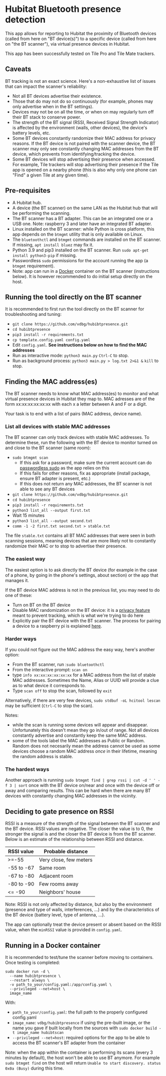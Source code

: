 # Hubitat Bluetooth presence detection

This app allows for reporting to Hubitat the proximity of Bluetooth devices (called from here on "BT device(s)") to a specific device (called from here on "the BT scanner"), via virtual presence devices in Hubitat.

This app has been successfully tested on Tile Pro and Tile Mate trackers.

## Caveats

BT tracking is not an exact science. Here's a non-exhaustive list of issues that can impact the scanner's reliability:
* Not all BT devices advertise their existence.
* Those that do may not do so continuously (for example, phones may only advertise when in the BT settings).
* Devices may not be on all the time, or when on may regularly turn off their BT stack to conserve power.
* The strength of the BT signal (RSSI, Received Signal Strength Indicator) is affected by the environment (walls, other devices), the device's battery levels, etc.
* Some BT devices constantly randomize their MAC address for privacy reasons. If the BT device is not paired with the scanner device, the BT scanner may only see constantly changing MAC addresses from the BT device, which prevents from identifying/tracking the device.
* Some BT devices will stop advertising their presence when accessed. For example, Tile trackers will stop advertising their presence if the Tile app is opened on a nearby phone (this is also why only one phone can "Find" a given Tile at any given time).

## Pre-requisites

* A Hubitat hub.
* A device (the BT scanner) on the same LAN as the Hubitat hub that will be performing the scanning.
* The BT scanner has a BT adapter. This can be an integrated one or a USB one.
  Note: raspberry 3 and later have an integrated BT adapter.
* Linux installed on the BT scanner: while Python is cross platform, this app depends on the `btmgmt` utility that is only available on Linux.
* The `bluetoothctl` and `btmgmt` commands are installed on the BT scanner. If missing, `apt install bluez` may fix it.
* Python 3.9 and pip3 installed on the BT scanner. Run `sudo apt-get install python3-pip` if missing.
* Passwordless `sudo` permissions for the account running the app (a `btmgmt` requirement).
* Note: app can run in a [Docker](https://www.docker.com/) container on the BT scanner (instructions below). It is however recommended to do initial setup directly on the host.

## Running the tool directly on the BT scanner

It is recommended to first run the tool directly on the BT scanner for troubleshooting and tuning:

* `git clone https://github.com/vdbg/hubibtpresence.git`
* `cd hubibtpresence`
* `pip3 install -r requirements.txt`
* `cp template.config.yaml config.yaml`
* Edit `config.yaml`. **See instructions below on how to find the MAC addresses**
* Run as interactive mode: `python3 main.py`
  `Ctrl-C` to stop.
* Run as background process: `python3 main.py > log.txt 2>&1 &`
  `kill` to stop.

## Finding the MAC address(es)

The BT scanner needs to know what MAC address(es) to monitor and what virtual presence devices in Hubitat they map to.
MAC adresses are of the form xx:xx:xx:xx:xx:xx with each x a letter between A and F or a digit. 

Your task is to end with a list of pairs (MAC address, device name).

### List all devices with stable MAC addresses

The BT scanner can only track devices with stable MAC addresses. To determine these, run the following with the BT device to monitor turned on and close to the BT scanner (same room):
* `sudo btmgmt scan`
  * If this ask for a password, make sure the current account can do [passwordless sudo](https://www.simplified.guide/linux/enable-passwordless-sudo) as the app relies on this
  * If this fails for other reasons, fix as appropriate (install package, ensure BT adapter is present, etc.)
  * If this does not return any MAC addresses, the BT scanner is not able to see any BT devices
* `git clone https://github.com/vdbg/hubibtpresence.git`
* `cd hubibtpresence`
* `pip3 install -r requirements.txt`
* `python3 list_all --output first.txt`
* Wait 15 minutes
* `python3 list_all --output second.txt`
* `comm -1 -2 first.txt second.txt > stable.txt`

The file `stable.txt` contains all BT MAC addresses that were seen in both scanning sessions, meaning devices that are more likely not to constantly randomize their MAC or to stop to advertise their presence.

### The easiest way

The easiest option is to ask directly the BT device (for example in the case of a phone, by going in the phone's settings, about section) or the app that manages it.

If the BT device MAC address is not in the previous list, you may need to do one of these:
* Turn on BT on the BT device
* Disable MAC randomization on the BT device: it is a [privacy feature](https://www.bluetooth.com/blog/bluetooth-technology-protecting-your-privacy/) meant to prevent tracking, which is what we're trying to do here
* Explicitly pair the BT device with the BT scanner. The process for pairing a device to a raspberry pi is explained [here](https://pimylifeup.com/raspberry-pi-bluetooth).


### Harder ways

If you could not figure out the MAC address the easy way, here's another option:

* From the BT scanner, run :`sudo bluetoothctl`
* From the interactive prompt: `scan on`
* type `info xx:xx:xx:xx:xx:xx` for a MAC address from the list of stable MAC addresses. Sometimes the Name, Alias or UUID will provide a clue as to what device it corresponds to.
* Type `scan off` to stop the scan, followed by `exit`

Alternatively, if there are very few devices, `sudo stdbuf -oL hcitool lescan` may be sufficient (`Ctrl-C` to stop the scan).

Notes:
* while the scan is running some devices will appear and disappear. Unfortunately this doesn't mean they go in/out of range. Not all devices constantly advertise and constantly keep the same MAC address.
* some of the tools label the MAC addresses as Public or Random. Random does not necesarily mean the address cannot be used as some devices choose a random MAC address *once* in their lifetime, meaning the random address is stable. 

### The hardest ways

Another approach is running `sudo btmgmt find | grep rssi | cut -d ' ' -f 3 | sort` once with the BT device on/near and once with the device off or away and comparing results. This can be hard when there are many BT devices with constantly changing MAC addresses in the vicinity.

## Deciding to gate presence on RSSI

RSSI is a measure of the strength of the signal between the BT scanner and the BT device.
RSSI values are negative. The closer the value is to 0, the stronger the signal is and the closer the BT device is from the BT scanner. Below is an estimate of the relationship between RSSI and distance. 

|RSSI value |Probable distance     |
|-----------|----------------------|
| >=-55     |Very close, few meters|
|-55 to -67 |Same room             |
|-67 to -80 |Adjacent room         |
|-80 to -90 |Few rooms away        |
| <= -90    |Neighbors' house      |

Note: RSSI is not only affected by distance, but also by the environment (presence and type of walls, interferences, ...) and by the characteristics of the BT device (battery level, type of antenna, ...).

The app can optionally treat the device present or absent based on the RSSI value, when the `minRSSI` value is provided in `config.yaml`.    

## Running in a Docker container

It is recommended to test/tune the scanner before moving to containers. Once testing is completed:


```
sudo docker run -d \
  --name hubibtpresence \
  --restart always \
  -v path_to_your/config.yaml:/app/config.yaml \
  --privileged --net=host \
  image_name
```

With:
* `path_to_your/config.yaml`: the full path to the properly configured config.yaml
* `image_name`: `vdbg/hubibtpresence` if using the pre-built image, or the name you gave if built locally from the sources with `sudo docker build -t image_name hubibtscan`
* `--privileged --net=host`: required options for the app to be able to access the BT scanner's BT adapter from the container

Note: when the app within the container is performing its scans (every 3 minutes by default), the host won't be able to use BT anymore. For example `sudo btmgmt find` on the host will return `Unable to start discovery. status 0x0a (Busy)` during this time.
